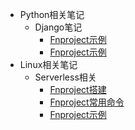 <!-- _sidebar.md -->

* Python相关笔记
  * Django笔记
    * [Fnproject示例](/docs/ServerLess学习笔记-搭建FN示例.md)
    * [Fnproject示例](/docs/ServerLess学习笔记-搭建FN示例.md)
* Linux相关笔记
  * Serverless相关
    * [Fnproject搭建](/docs/ServerLess学习笔记-Fnproject搭建.md)
    * [Fnproject常用命令](/docs/ServerLess学习笔记-Fnproject常用命令.md)
    * [Fnproject示例](/docs/ServerLess学习笔记-搭建FN示例.md)
